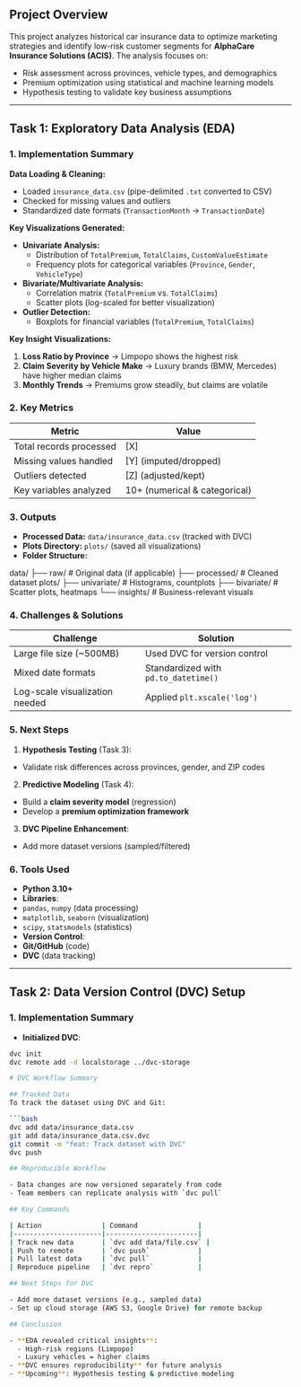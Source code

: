 ## Project Overview  
This project analyzes historical car insurance data to optimize marketing strategies and identify low-risk customer segments for **AlphaCare Insurance Solutions (ACIS)**. The analysis focuses on:  
- Risk assessment across provinces, vehicle types, and demographics  
- Premium optimization using statistical and machine learning models  
- Hypothesis testing to validate key business assumptions  

---

## Task 1: Exploratory Data Analysis (EDA)  

### 1. Implementation Summary  
**Data Loading & Cleaning:**  
- Loaded `insurance_data.csv` (pipe-delimited `.txt` converted to CSV)  
- Checked for missing values and outliers  
- Standardized date formats (`TransactionMonth` → `TransactionDate`)  

**Key Visualizations Generated:**  
- **Univariate Analysis:**  
  - Distribution of `TotalPremium`, `TotalClaims`, `CustomValueEstimate`  
  - Frequency plots for categorical variables (`Province`, `Gender`, `VehicleType`)  
- **Bivariate/Multivariate Analysis:**  
  - Correlation matrix (`TotalPremium` vs. `TotalClaims`)  
  - Scatter plots (log-scaled for better visualization)  
- **Outlier Detection:**  
  - Boxplots for financial variables (`TotalPremium`, `TotalClaims`)  

**Key Insight Visualizations:**  
1. **Loss Ratio by Province** → Limpopo shows the highest risk  
2. **Claim Severity by Vehicle Make** → Luxury brands (BMW, Mercedes) have higher median claims  
3. **Monthly Trends** → Premiums grow steadily, but claims are volatile  

### 2. Key Metrics  

| Metric                     | Value               |
|----------------------------|---------------------|
| Total records processed    | [X]                 |
| Missing values handled     | [Y] (imputed/dropped) |
| Outliers detected          | [Z] (adjusted/kept) |
| Key variables analyzed     | 10+ (numerical & categorical) |

### 3. Outputs  
- **Processed Data:** `data/insurance_data.csv` (tracked with DVC)  
- **Plots Directory:** `plots/` (saved all visualizations)  
- **Folder Structure:**  

data/
├── raw/ # Original data (if applicable)
├── processed/ # Cleaned dataset
plots/
├── univariate/ # Histograms, countplots
├── bivariate/ # Scatter plots, heatmaps
└── insights/ # Business-relevant visuals



### 4. Challenges & Solutions  

| Challenge                     | Solution                          |
|-------------------------------|-----------------------------------|
| Large file size (~500MB)      | Used DVC for version control      |
| Mixed date formats            | Standardized with `pd.to_datetime()` |
| Log-scale visualization needed| Applied `plt.xscale('log')`       |

### 5. Next Steps  
1. **Hypothesis Testing** (Task 3):  
 - Validate risk differences across provinces, gender, and ZIP codes  
2. **Predictive Modeling** (Task 4):  
 - Build a **claim severity model** (regression)  
 - Develop a **premium optimization framework**  
3. **DVC Pipeline Enhancement**:  
 - Add more dataset versions (sampled/filtered)  

### 6. Tools Used  
- **Python 3.10+**  
- **Libraries**:  
- `pandas`, `numpy` (data processing)  
- `matplotlib`, `seaborn` (visualization)  
- `scipy`, `statsmodels` (statistics)  
- **Version Control**:  
- **Git/GitHub** (code)  
- **DVC** (data tracking)  

---

## Task 2: Data Version Control (DVC) Setup  

### 1. Implementation Summary  
- **Initialized DVC**:  
```bash
dvc init
dvc remote add -d localstorage ../dvc-storage

# DVC Workflow Summary

## Tracked Data
To track the dataset using DVC and Git:

```bash
dvc add data/insurance_data.csv
git add data/insurance_data.csv.dvc
git commit -m "feat: Track dataset with DVC"
dvc push

## Reproducible Workflow

- Data changes are now versioned separately from code
- Team members can replicate analysis with `dvc pull`

## Key Commands

| Action               | Command               |
|----------------------|-----------------------|
| Track new data       | `dvc add data/file.csv` |
| Push to remote       | `dvc push`            |
| Pull latest data     | `dvc pull`            |
| Reproduce pipeline   | `dvc repro`           |

## Next Steps for DVC

- Add more dataset versions (e.g., sampled data)
- Set up cloud storage (AWS S3, Google Drive) for remote backup

## Conclusion

- **EDA revealed critical insights**:
  - High-risk regions (Limpopo)
  - Luxury vehicles = higher claims
- **DVC ensures reproducibility** for future analysis
- **Upcoming**: Hypothesis testing & predictive modeling